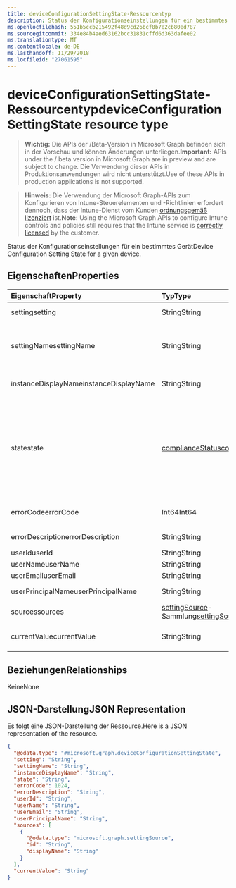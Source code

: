 ```yaml
---
title: deviceConfigurationSettingState-Ressourcentyp
description: Status der Konfigurationseinstellungen für ein bestimmtes Gerät
ms.openlocfilehash: 551b5ccb215492f48d9cd26bcf8b7e2cb80ed787
ms.sourcegitcommit: 334e84b4aed63162bcc31831cffd6d363dafee02
ms.translationtype: MT
ms.contentlocale: de-DE
ms.lasthandoff: 11/29/2018
ms.locfileid: "27061595"
---
```

# <a name="deviceconfigurationsettingstate-resource-type"></a><span data-ttu-id="264e2-103">deviceConfigurationSettingState-Ressourcentyp</span><span class="sxs-lookup"><span data-stu-id="264e2-103">deviceConfigurationSettingState resource type</span></span>

> <span data-ttu-id="264e2-104">**Wichtig:** Die APIs der /Beta-Version in Microsoft Graph befinden sich in der Vorschau und können Änderungen unterliegen.</span><span class="sxs-lookup"><span data-stu-id="264e2-104">**Important:** APIs under the / beta version in Microsoft Graph are in preview and are subject to change.</span></span> <span data-ttu-id="264e2-105">Die Verwendung dieser APIs in Produktionsanwendungen wird nicht unterstützt.</span><span class="sxs-lookup"><span data-stu-id="264e2-105">Use of these APIs in production applications is not supported.</span></span>

> <span data-ttu-id="264e2-106">**Hinweis:** Die Verwendung der Microsoft Graph-APIs zum Konfigurieren von Intune-Steuerelementen und -Richtlinien erfordert dennoch, dass der Intune-Dienst vom Kunden [ordnungsgemäß lizenziert](https://go.microsoft.com/fwlink/?linkid=839381) ist.</span><span class="sxs-lookup"><span data-stu-id="264e2-106">**Note:** Using the Microsoft Graph APIs to configure Intune controls and policies still requires that the Intune service is [correctly licensed](https://go.microsoft.com/fwlink/?linkid=839381) by the customer.</span></span>

<span data-ttu-id="264e2-107">Status der Konfigurationseinstellungen für ein bestimmtes Gerät</span><span class="sxs-lookup"><span data-stu-id="264e2-107">Device Configuration Setting State for a given device.</span></span>
## <a name="properties"></a><span data-ttu-id="264e2-108">Eigenschaften</span><span class="sxs-lookup"><span data-stu-id="264e2-108">Properties</span></span>
|<span data-ttu-id="264e2-109">Eigenschaft</span><span class="sxs-lookup"><span data-stu-id="264e2-109">Property</span></span>|<span data-ttu-id="264e2-110">Typ</span><span class="sxs-lookup"><span data-stu-id="264e2-110">Type</span></span>|<span data-ttu-id="264e2-111">Beschreibung</span><span class="sxs-lookup"><span data-stu-id="264e2-111">Description</span></span>|
|:---|:---|:---|
|<span data-ttu-id="264e2-112">setting</span><span class="sxs-lookup"><span data-stu-id="264e2-112">setting</span></span>|<span data-ttu-id="264e2-113">String</span><span class="sxs-lookup"><span data-stu-id="264e2-113">String</span></span>|<span data-ttu-id="264e2-114">Die gemeldete Einstellung</span><span class="sxs-lookup"><span data-stu-id="264e2-114">The setting that is being reported</span></span>|
|<span data-ttu-id="264e2-115">settingName</span><span class="sxs-lookup"><span data-stu-id="264e2-115">settingName</span></span>|<span data-ttu-id="264e2-116">String</span><span class="sxs-lookup"><span data-stu-id="264e2-116">String</span></span>|<span data-ttu-id="264e2-117">Lokalisierter/benutzerfreundlicher Name der Einstellung, die gemeldet wird</span><span class="sxs-lookup"><span data-stu-id="264e2-117">Localized/user friendly setting name that is being reported</span></span>|
|<span data-ttu-id="264e2-118">instanceDisplayName</span><span class="sxs-lookup"><span data-stu-id="264e2-118">instanceDisplayName</span></span>|<span data-ttu-id="264e2-119">String</span><span class="sxs-lookup"><span data-stu-id="264e2-119">String</span></span>|<span data-ttu-id="264e2-120">Name der Einstellungsinstanz, die gemeldet wird.</span><span class="sxs-lookup"><span data-stu-id="264e2-120">Name of setting instance that is being reported.</span></span>|
|<span data-ttu-id="264e2-121">state</span><span class="sxs-lookup"><span data-stu-id="264e2-121">state</span></span>|[<span data-ttu-id="264e2-122">complianceStatus</span><span class="sxs-lookup"><span data-stu-id="264e2-122">complianceStatus</span></span>](../resources/intune-shared-compliancestatus.md)|<span data-ttu-id="264e2-123">Der Compliance-Zustand der Einstellung.</span><span class="sxs-lookup"><span data-stu-id="264e2-123">The compliance state of the setting.</span></span> <span data-ttu-id="264e2-124">Mögliche Werte sind: `unknown`, `notApplicable`, `compliant`, `remediated`, `nonCompliant`, `error`, `conflict` und `notAssigned`.</span><span class="sxs-lookup"><span data-stu-id="264e2-124">Possible values are: `unknown`, `notApplicable`, `compliant`, `remediated`, `nonCompliant`, `error`, `conflict`, `notAssigned`.</span></span>|
|<span data-ttu-id="264e2-125">errorCode</span><span class="sxs-lookup"><span data-stu-id="264e2-125">errorCode</span></span>|<span data-ttu-id="264e2-126">Int64</span><span class="sxs-lookup"><span data-stu-id="264e2-126">Int64</span></span>|<span data-ttu-id="264e2-127">Fehlercode für die Einstellung</span><span class="sxs-lookup"><span data-stu-id="264e2-127">Error code for the setting</span></span>|
|<span data-ttu-id="264e2-128">errorDescription</span><span class="sxs-lookup"><span data-stu-id="264e2-128">errorDescription</span></span>|<span data-ttu-id="264e2-129">String</span><span class="sxs-lookup"><span data-stu-id="264e2-129">String</span></span>|<span data-ttu-id="264e2-130">Fehlerbeschreibung</span><span class="sxs-lookup"><span data-stu-id="264e2-130">Error description</span></span>|
|<span data-ttu-id="264e2-131">userId</span><span class="sxs-lookup"><span data-stu-id="264e2-131">userId</span></span>|<span data-ttu-id="264e2-132">String</span><span class="sxs-lookup"><span data-stu-id="264e2-132">String</span></span>|<span data-ttu-id="264e2-133">UserId</span><span class="sxs-lookup"><span data-stu-id="264e2-133">UserId</span></span>|
|<span data-ttu-id="264e2-134">userName</span><span class="sxs-lookup"><span data-stu-id="264e2-134">userName</span></span>|<span data-ttu-id="264e2-135">String</span><span class="sxs-lookup"><span data-stu-id="264e2-135">String</span></span>|<span data-ttu-id="264e2-136">UserName</span><span class="sxs-lookup"><span data-stu-id="264e2-136">UserName</span></span>|
|<span data-ttu-id="264e2-137">userEmail</span><span class="sxs-lookup"><span data-stu-id="264e2-137">userEmail</span></span>|<span data-ttu-id="264e2-138">String</span><span class="sxs-lookup"><span data-stu-id="264e2-138">String</span></span>|<span data-ttu-id="264e2-139">UserEmail</span><span class="sxs-lookup"><span data-stu-id="264e2-139">UserEmail</span></span>|
|<span data-ttu-id="264e2-140">userPrincipalName</span><span class="sxs-lookup"><span data-stu-id="264e2-140">userPrincipalName</span></span>|<span data-ttu-id="264e2-141">String</span><span class="sxs-lookup"><span data-stu-id="264e2-141">String</span></span>|<span data-ttu-id="264e2-142">Benutzer-Prinzipalname</span><span class="sxs-lookup"><span data-stu-id="264e2-142">UserPrincipalName.</span></span>|
|<span data-ttu-id="264e2-143">sources</span><span class="sxs-lookup"><span data-stu-id="264e2-143">sources</span></span>|<span data-ttu-id="264e2-144">[settingSource](../resources/intune-deviceconfig-settingsource.md)-Sammlung</span><span class="sxs-lookup"><span data-stu-id="264e2-144">[settingSource](../resources/intune-deviceconfig-settingsource.md) collection</span></span>|<span data-ttu-id="264e2-145">Beitragende Richtlinien</span><span class="sxs-lookup"><span data-stu-id="264e2-145">Contributing policies</span></span>|
|<span data-ttu-id="264e2-146">currentValue</span><span class="sxs-lookup"><span data-stu-id="264e2-146">currentValue</span></span>|<span data-ttu-id="264e2-147">String</span><span class="sxs-lookup"><span data-stu-id="264e2-147">String</span></span>|<span data-ttu-id="264e2-148">Aktueller Wert der Einstellung auf dem Gerät</span><span class="sxs-lookup"><span data-stu-id="264e2-148">Current value of setting on device</span></span>|

## <a name="relationships"></a><span data-ttu-id="264e2-149">Beziehungen</span><span class="sxs-lookup"><span data-stu-id="264e2-149">Relationships</span></span>
<span data-ttu-id="264e2-150">Keine</span><span class="sxs-lookup"><span data-stu-id="264e2-150">None</span></span>
## <a name="json-representation"></a><span data-ttu-id="264e2-151">JSON-Darstellung</span><span class="sxs-lookup"><span data-stu-id="264e2-151">JSON Representation</span></span>
<span data-ttu-id="264e2-152">Es folgt eine JSON-Darstellung der Ressource.</span><span class="sxs-lookup"><span data-stu-id="264e2-152">Here is a JSON representation of the resource.</span></span>
<!-- {
  "blockType": "resource",
  "@odata.type": "microsoft.graph.deviceConfigurationSettingState"
}
-->
``` json
{
  "@odata.type": "#microsoft.graph.deviceConfigurationSettingState",
  "setting": "String",
  "settingName": "String",
  "instanceDisplayName": "String",
  "state": "String",
  "errorCode": 1024,
  "errorDescription": "String",
  "userId": "String",
  "userName": "String",
  "userEmail": "String",
  "userPrincipalName": "String",
  "sources": [
    {
      "@odata.type": "microsoft.graph.settingSource",
      "id": "String",
      "displayName": "String"
    }
  ],
  "currentValue": "String"
}
```





